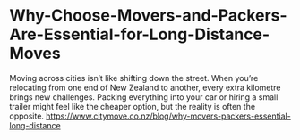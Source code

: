 # Why-Choose-Movers-and-Packers-Are-Essential-for-Long-Distance-Moves
Moving across cities isn’t like shifting down the street. When you’re relocating from one end of New Zealand to another, every extra kilometre brings new challenges. Packing everything into your car or hiring a small trailer might feel like the cheaper option, but the reality is often the opposite. 
https://www.citymove.co.nz/blog/why-movers-packers-essential-long-distance
